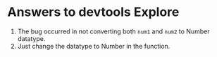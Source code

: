 # Answers to devtools Explore
1. The bug occurred in not converting both `num1` and `num2` to Number datatype.
2. Just change the datatype to Number in the function.